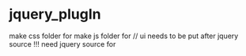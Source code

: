 # jquery_plugIn
make css folder for  <link rel="stylesheet" type = "text/css" href="../css/jquery-ui.css"/>
make js folder for <script src="../js/jquery-ui.js"></script> // ui needs to be put after jquery source !!! 
need jquery source for <script src = "jquery-3.5.1.min.js"></script>
